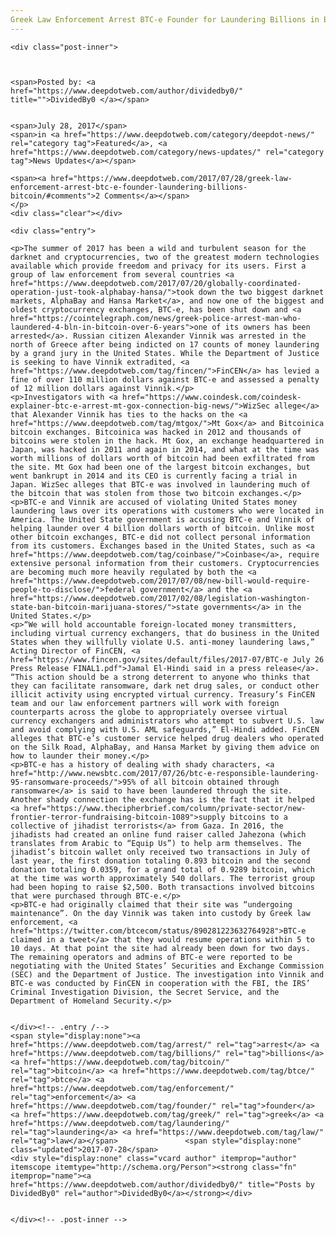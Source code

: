 ```yaml
---
Greek Law Enforcement Arrest BTC-e Founder for Laundering Billions in Bitcoin
---
```

<article class="post-listing post-21632 post type-post status-publish format-standard has-post-thumbnail hentry  tag-arrest tag-billions tag-bitcoin tag-btce tag-enforcement tag-founder tag-greek tag-laundering tag-law">
    
    <div class="post-inner">
    
    
        
    <span>Posted by: <a href="https://www.deepdotweb.com/author/dividedby0/" title="">DividedBy0 </a></span>
    
    
    <span>July 28, 2017</span>
    <span>in <a href="https://www.deepdotweb.com/category/deepdot-news/" rel="category tag">Featured</a>, <a href="https://www.deepdotweb.com/category/news-updates/" rel="category tag">News Updates</a></span>
    
    <span><a href="https://www.deepdotweb.com/2017/07/28/greek-law-enforcement-arrest-btc-e-founder-laundering-billions-bitcoin/#comments">2 Comments</a></span>
    </p>
    <div class="clear"></div>
    
    <div class="entry">
    
    <p>The summer of 2017 has been a wild and turbulent season for the darknet and cryptocurrencies, two of the greatest modern technologies available which provide freedom and privacy for its users. First a group of law enforcement from several countries <a href="https://www.deepdotweb.com/2017/07/20/globally-coordinated-operation-just-took-alphabay-hansa/">took down the two biggest darknet markets, AlphaBay and Hansa Market</a>, and now one of the biggest and oldest cryptocurrency exchanges, BTC-e, has been shut down and <a href="https://cointelegraph.com/news/greek-police-arrest-man-who-laundered-4-bln-in-bitcoin-over-6-years">one of its owners has been arrested</a>. Russian citizen Alexander Vinnik was arrested in the north of Greece after being indicted on 17 counts of money laundering by a grand jury in the United States. While the Department of Justice is seeking to have Vinnik extradited, <a href="https://www.deepdotweb.com/tag/fincen/">FinCEN</a> has levied a fine of over 110 million dollars against BTC-e and assessed a penalty of 12 million dollars against Vinnik.</p>
    <p>Investigators with <a href="https://www.coindesk.com/coindesk-explainer-btc-e-arrest-mt-gox-connection-big-news/">WizSec allege</a> that Alexander Vinnik has ties to the hacks on the <a href="https://www.deepdotweb.com/tag/mtgox/">Mt Gox</a> and Bitcoinica bitcoin exchanges. Bitcoinica was hacked in 2012 and thousands of bitcoins were stolen in the hack. Mt Gox, an exchange headquartered in Japan, was hacked in 2011 and again in 2014, and what at the time was worth millions of dollars worth of bitcoin had been exfiltrated from the site. Mt Gox had been one of the largest bitcoin exchanges, but went bankrupt in 2014 and its CEO is currently facing a trial in Japan. WizSec alleges that BTC-e was involved in laundering much of the bitcoin that was stolen from those two bitcoin exchanges.</p>
    <p>BTC-e and Vinnik are accused of violating United States money laundering laws over its operations with customers who were located in America. The United State government is accusing BTC-e and Vinnik of helping launder over 4 billion dollars worth of bitcoin. Unlike most other bitcoin exchanges, BTC-e did not collect personal information from its customers. Exchanges based in the United States, such as <a href="https://www.deepdotweb.com/tag/coinbase/">Coinbase</a>, require extensive personal information from their customers. Cryptocurrencies are becoming much more heavily regulated by both the <a href="https://www.deepdotweb.com/2017/07/08/new-bill-would-require-people-to-disclose/">federal government</a> and the <a href="https://www.deepdotweb.com/2017/02/08/legislation-washington-state-ban-bitcoin-marijuana-stores/">state governments</a> in the United States.</p>
    <p>“We will hold accountable foreign-located money transmitters, including virtual currency exchangers, that do business in the United States when they willfully violate U.S. anti-money laundering laws,” Acting Director of FinCEN, <a href="https://www.fincen.gov/sites/default/files/2017-07/BTC-e July 26 Press Release FINAL1.pdf">Jamal El-Hindi said in a press release</a>. “This action should be a strong deterrent to anyone who thinks that they can facilitate ransomware, dark net drug sales, or conduct other illicit activity using encrypted virtual currency. Treasury’s FinCEN team and our law enforcement partners will work with foreign counterparts across the globe to appropriately oversee virtual currency exchangers and administrators who attempt to subvert U.S. law and avoid complying with U.S. AML safeguards,” El-Hindi added. FinCEN alleges that BTC-e’s customer service helped drug dealers who operated on the Silk Road, AlphaBay, and Hansa Market by giving them advice on how to launder their money.</p>
    <p>BTC-e has a history of dealing with shady characters, <a href="http://www.newsbtc.com/2017/07/26/btc-e-responsible-laundering-95-ransomware-proceeds/">95% of all bitcoin obtained through ransomware</a> is said to have been laundered through the site. Another shady connection the exchange has is the fact that it helped <a href="https://www.thecipherbrief.com/column/private-sector/new-frontier-terror-fundraising-bitcoin-1089">supply bitcoins to a collective of jihadist terrorists</a> from Gaza. In 2016, the jihadists had created an online fund raiser called Jahezona (which translates from Arabic to “Equip Us”) to help arm themselves. The jihadist’s bitcoin wallet only received two transactions in July of last year, the first donation totaling 0.893 bitcoin and the second donation totaling 0.0359, for a grand total of 0.9289 bitcoin, which at the time was worth approximately 540 dollars. The terrorist group had been hoping to raise $2,500. Both transactions involved bitcoins that were purchased through BTC-e.</p>
    <p>BTC-e had originally claimed that their site was “undergoing maintenance”. On the day Vinnik was taken into custody by Greek law enforcement, <a href="https://twitter.com/btcecom/status/890281223632764928">BTC-e claimed in a tweet</a> that they would resume operations within 5 to 10 days. At that point the site had already been down for two days. The remaining operators and admins of BTC-e were reported to be negotiating with the United States’ Securities and Exchange Commission (SEC) and the Department of Justice. The investigation into Vinnik and BTC-e was conducted by FinCEN in cooperation with the FBI, the IRS’ Criminal Investigation Division, the Secret Service, and the Department of Homeland Security.</p>
    
    
    </div><!-- .entry /-->
    <span style="display:none"><a href="https://www.deepdotweb.com/tag/arrest/" rel="tag">arrest</a> <a href="https://www.deepdotweb.com/tag/billions/" rel="tag">billions</a> <a href="https://www.deepdotweb.com/tag/bitcoin/" rel="tag">bitcoin</a> <a href="https://www.deepdotweb.com/tag/btce/" rel="tag">btce</a> <a href="https://www.deepdotweb.com/tag/enforcement/" rel="tag">enforcement</a> <a href="https://www.deepdotweb.com/tag/founder/" rel="tag">founder</a> <a href="https://www.deepdotweb.com/tag/greek/" rel="tag">greek</a> <a href="https://www.deepdotweb.com/tag/laundering/" rel="tag">laundering</a> <a href="https://www.deepdotweb.com/tag/law/" rel="tag">law</a></span>				<span style="display:none" class="updated">2017-07-28</span>
    <div style="display:none" class="vcard author" itemprop="author" itemscope itemtype="http://schema.org/Person"><strong class="fn" itemprop="name"><a href="https://www.deepdotweb.com/author/dividedby0/" title="Posts by DividedBy0" rel="author">DividedBy0</a></strong></div>
    
    
    </div><!-- .post-inner -->
</article><!-- .post-listing -->

